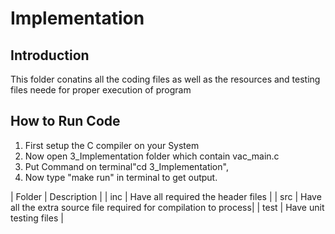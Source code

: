 # Implementation
## Introduction
This folder conatins all the coding files as well as the resources and testing files neede for proper execution of program

## How to Run Code
1. First setup the C compiler on your System
2. Now open 3_Implementation folder which contain vac_main.c
3. Put Command on terminal"cd 3_Implementation\",
4. Now type "make run" in terminal to get output.

| Folder | Description |
| inc | Have all required the header files |
| src | Have all the extra source file required for compilation to process|
| test | Have unit testing files |
